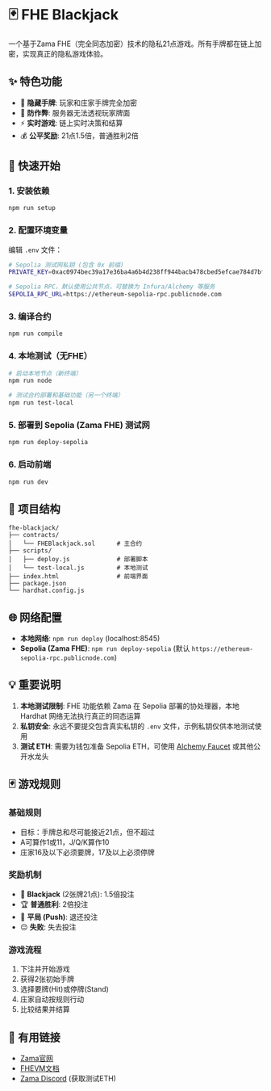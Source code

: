 # 🃏 FHE Blackjack

一个基于Zama FHE（完全同态加密）技术的隐私21点游戏。所有手牌都在链上加密，实现真正的隐私游戏体验。

## ✨ 特色功能

- 🔐 **隐藏手牌**: 玩家和庄家手牌完全加密
- 🎯 **防作弊**: 服务器无法透视玩家牌面
- ⚡ **实时游戏**: 链上实时决策和结算
- 💰 **公平奖励**: 21点1.5倍，普通胜利2倍

## 🚀 快速开始

### 1. 安装依赖
```bash
npm run setup
```

### 2. 配置环境变量
编辑 `.env` 文件：
```bash
# Sepolia 测试网私钥 (包含 0x 前缀)
PRIVATE_KEY=0xac0974bec39a17e36ba4a6b4d238ff944bacb478cbed5efcae784d7bf4f2ff80

# Sepolia RPC，默认使用公共节点，可替换为 Infura/Alchemy 等服务
SEPOLIA_RPC_URL=https://ethereum-sepolia-rpc.publicnode.com
```

### 3. 编译合约
```bash
npm run compile
```

### 4. 本地测试（无FHE）
```bash
# 启动本地节点（新终端）
npm run node

# 测试合约部署和基础功能（另一个终端）
npm run test-local
```

### 5. 部署到 Sepolia (Zama FHE) 测试网
```bash
npm run deploy-sepolia
```

### 6. 启动前端
```bash
npm run dev
```

## 🔧 项目结构

```
fhe-blackjack/
├── contracts/
│   └── FHEBlackjack.sol      # 主合约
├── scripts/
│   ├── deploy.js             # 部署脚本
│   └── test-local.js         # 本地测试
├── index.html                # 前端界面
├── package.json
└── hardhat.config.js
```

## 🌐 网络配置

- **本地网络**: `npm run deploy` (localhost:8545)
- **Sepolia (Zama FHE)**: `npm run deploy-sepolia` (默认 `https://ethereum-sepolia-rpc.publicnode.com`)

## 💡 重要说明

1. **本地测试限制**: FHE 功能依赖 Zama 在 Sepolia 部署的协处理器，本地 Hardhat 网络无法执行真正的同态运算
2. **私钥安全**: 永远不要提交包含真实私钥的 `.env` 文件，示例私钥仅供本地测试使用
3. **测试 ETH**: 需要为钱包准备 Sepolia ETH，可使用 [Alchemy Faucet](https://www.alchemy.com/faucets/ethereum-sepolia) 或其他公开水龙头

## 🃏 游戏规则

### 基础规则
- 目标：手牌总和尽可能接近21点，但不超过
- A可算作1或11，J/Q/K算作10
- 庄家16及以下必须要牌，17及以上必须停牌

### 奖励机制
- 🎯 **Blackjack** (2张牌21点): 1.5倍投注
- 🏆 **普通胜利**: 2倍投注
- 🤝 **平局 (Push)**: 退还投注
- 😔 **失败**: 失去投注

### 游戏流程
1. 下注并开始游戏
2. 获得2张初始手牌
3. 选择要牌(Hit)或停牌(Stand)
4. 庄家自动按规则行动
5. 比较结果并结算

## 🔗 有用链接

- [Zama官网](https://zama.ai)
- [FHEVM文档](https://docs.zama.ai/fhevm)
- [Zama Discord](https://discord.gg/zama) (获取测试ETH)